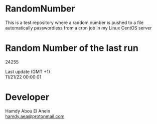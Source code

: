 # RandomNumber    
This is a test repository where a random number is pushed to a file automatically passwordless from a cron job in my Linux CentOS server    
# Random Number of the last run   
24255
      
Last update (GMT +1)    
11/21/22 00:00:01
# Developer    
Hamdy Abou El Anein   
hamdy.aea@protonmail.com
